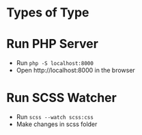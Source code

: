 # Types of Type

# Run PHP Server
- Run `php -S localhost:8000`
- Open http://localhost:8000 in the browser

# Run SCSS Watcher
- Run `scss --watch scss:css`
- Make changes in scss folder
